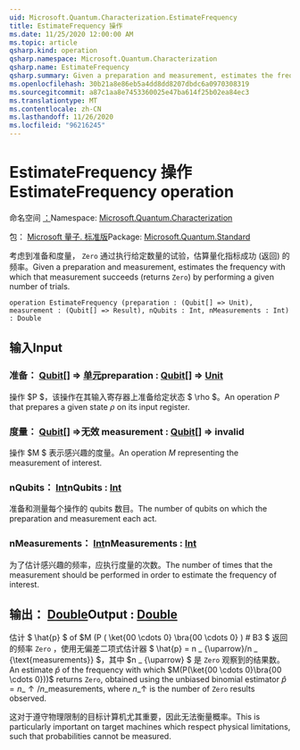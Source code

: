```yaml
---
uid: Microsoft.Quantum.Characterization.EstimateFrequency
title: EstimateFrequency 操作
ms.date: 11/25/2020 12:00:00 AM
ms.topic: article
qsharp.kind: operation
qsharp.namespace: Microsoft.Quantum.Characterization
qsharp.name: EstimateFrequency
qsharp.summary: Given a preparation and measurement, estimates the frequency with which that measurement succeeds (returns `Zero`) by performing a given number of trials.
ms.openlocfilehash: 30b21a8e86eb5a4dd8dd8207dbdc6a0970308319
ms.sourcegitcommit: a87c1aa8e7453360025e47ba614f25b02ea84ec3
ms.translationtype: MT
ms.contentlocale: zh-CN
ms.lasthandoff: 11/26/2020
ms.locfileid: "96216245"
---
```

# <a name="estimatefrequency-operation"></a><span data-ttu-id="93a2f-102">EstimateFrequency 操作</span><span class="sxs-lookup"><span data-stu-id="93a2f-102">EstimateFrequency operation</span></span>

<span data-ttu-id="93a2f-103">命名空间 [：](xref:Microsoft.Quantum.Characterization)</span><span class="sxs-lookup"><span data-stu-id="93a2f-103">Namespace: [Microsoft.Quantum.Characterization](xref:Microsoft.Quantum.Characterization)</span></span>

<span data-ttu-id="93a2f-104">包： [Microsoft 量子. 标准版](https://nuget.org/packages/Microsoft.Quantum.Standard)</span><span class="sxs-lookup"><span data-stu-id="93a2f-104">Package: [Microsoft.Quantum.Standard](https://nuget.org/packages/Microsoft.Quantum.Standard)</span></span>


<span data-ttu-id="93a2f-105">考虑到准备和度量， `Zero` 通过执行给定数量的试验，估算量化指标成功 (返回) 的频率。</span><span class="sxs-lookup"><span data-stu-id="93a2f-105">Given a preparation and measurement, estimates the frequency with which that measurement succeeds (returns `Zero`) by performing a given number of trials.</span></span>

```qsharp
operation EstimateFrequency (preparation : (Qubit[] => Unit), measurement : (Qubit[] => Result), nQubits : Int, nMeasurements : Int) : Double
```


## <a name="input"></a><span data-ttu-id="93a2f-106">输入</span><span class="sxs-lookup"><span data-stu-id="93a2f-106">Input</span></span>

### <a name="preparation--qubit--unit"></a><span data-ttu-id="93a2f-107">准备： [Qubit](xref:microsoft.quantum.lang-ref.qubit)[] => [单元](xref:microsoft.quantum.lang-ref.unit)</span><span class="sxs-lookup"><span data-stu-id="93a2f-107">preparation : [Qubit](xref:microsoft.quantum.lang-ref.qubit)[] => [Unit](xref:microsoft.quantum.lang-ref.unit)</span></span> 

<span data-ttu-id="93a2f-108">操作 $P $，该操作在其输入寄存器上准备给定状态 $ \rho $。</span><span class="sxs-lookup"><span data-stu-id="93a2f-108">An operation $P$ that prepares a given state $\rho$ on its input register.</span></span>


### <a name="measurement--qubit--__invalidresult__"></a><span data-ttu-id="93a2f-109">度量： [Qubit](xref:microsoft.quantum.lang-ref.qubit)[] =>__无效 <Result>__</span><span class="sxs-lookup"><span data-stu-id="93a2f-109">measurement : [Qubit](xref:microsoft.quantum.lang-ref.qubit)[] => __invalid<Result>__</span></span> 

<span data-ttu-id="93a2f-110">操作 $M $ 表示感兴趣的度量。</span><span class="sxs-lookup"><span data-stu-id="93a2f-110">An operation $M$ representing the measurement of interest.</span></span>


### <a name="nqubits--int"></a><span data-ttu-id="93a2f-111">nQubits： [Int](xref:microsoft.quantum.lang-ref.int)</span><span class="sxs-lookup"><span data-stu-id="93a2f-111">nQubits : [Int](xref:microsoft.quantum.lang-ref.int)</span></span>

<span data-ttu-id="93a2f-112">准备和测量每个操作的 qubits 数目。</span><span class="sxs-lookup"><span data-stu-id="93a2f-112">The number of qubits on which the preparation and measurement each act.</span></span>


### <a name="nmeasurements--int"></a><span data-ttu-id="93a2f-113">nMeasurements： [Int](xref:microsoft.quantum.lang-ref.int)</span><span class="sxs-lookup"><span data-stu-id="93a2f-113">nMeasurements : [Int](xref:microsoft.quantum.lang-ref.int)</span></span>

<span data-ttu-id="93a2f-114">为了估计感兴趣的频率，应执行度量的次数。</span><span class="sxs-lookup"><span data-stu-id="93a2f-114">The number of times that the measurement should be performed in order to estimate the frequency of interest.</span></span>



## <a name="output--double"></a><span data-ttu-id="93a2f-115">输出： [Double](xref:microsoft.quantum.lang-ref.double)</span><span class="sxs-lookup"><span data-stu-id="93a2f-115">Output : [Double](xref:microsoft.quantum.lang-ref.double)</span></span>

<span data-ttu-id="93a2f-116">估计 $ \hat{p} $ of $M (P ( \ket{00 \cdots 0} \bra{00 \cdots 0} ) # B3 $ 返回的频率 `Zero` ，使用无偏差二项式估计器 $ \hat{p} = n \_ {\uparrow}/n \_ {\text{measurements}} $，其中 $n \_ {\uparrow} $ 是 `Zero` 观察到的结果数。</span><span class="sxs-lookup"><span data-stu-id="93a2f-116">An estimate $\hat{p}$ of the frequency with which $M(P(\ket{00 \cdots 0}\bra{00 \cdots 0}))$ returns `Zero`, obtained using the unbiased binomial estimator $\hat{p} = n\_{\uparrow} / n\_{\text{measurements}}$, where $n\_{\uparrow}$ is the number of `Zero` results observed.</span></span>

<span data-ttu-id="93a2f-117">这对于遵守物理限制的目标计算机尤其重要，因此无法衡量概率。</span><span class="sxs-lookup"><span data-stu-id="93a2f-117">This is particularly important on target machines which respect physical limitations, such that probabilities cannot be measured.</span></span>